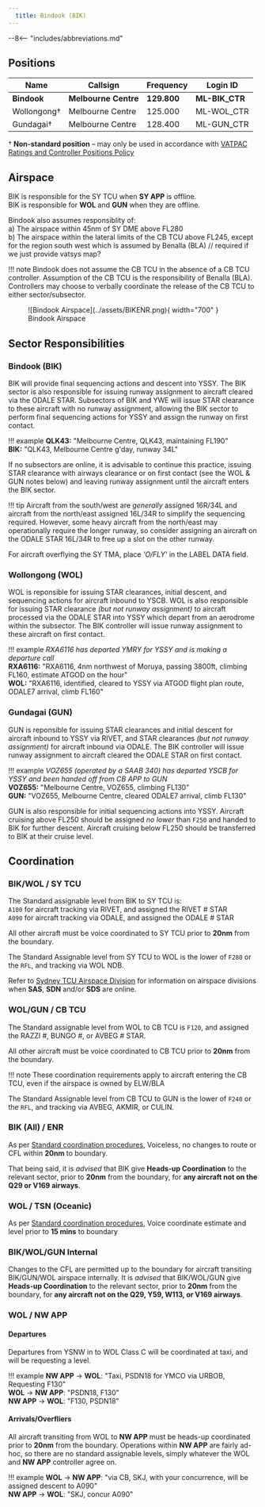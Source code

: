 ```yaml
---
  title: Bindook (BIK)
---
```


--8<-- "includes/abbreviations.md"
## Positions

| Name | Callsign | Frequency | Login ID |
| ---- | -------- | --------- | -------- |
| **Bindook** | **Melbourne Centre** | **129.800** | **ML-BIK_CTR** |
| Wollongong† | Melbourne Centre | 125.000 | ML-WOL_CTR |
| Gundagai† | Melbourne Centre | 128.400 | ML-GUN_CTR |

† **Non-standard position** – may only be used in accordance with [VATPAC Ratings and Controller Positions Policy](https://cdn.vatpac.org/documents/policy/Controller+Positions+and+Ratings+Policy+v5.2.pdf)
## Airspace

BIK is responsible for the SY TCU when **SY APP** is offline.  
BIK is responsible for **WOL** and **GUN** when they are offline.

Bindook also assumes responsiblity of:  
a) The airspace within 45nm of SY DME above FL280  
b) The airspace within the lateral limits of the CB TCU above FL245, except for the region south west which is assumed by Benalla (BLA)
// required if we just provide vatsys map?

!!! note
    Bindook does not assume the CB TCU in the absence of a CB TCU controller. Assumption of the CB TCU is the responsibility of Benalla (BLA). Controllers may choose to verbally coordinate the release of the CB TCU to either sector/subsector.

<figure markdown>
![Bindook Airspace](../assets/BIKENR.png){ width="700" }
  <figcaption>Bindook Airspace</figcaption>
</figure>


## Sector Responsibilities
### Bindook (BIK)
BIK will provide final sequencing actions and descent into YSSY.  The BIK sector is also responsible for issuing runway assignment to aircraft cleared via the ODALE STAR.  Subsectors of BIK and YWE will issue STAR clearance to these aircraft with no runway assignment, allowing the BIK sector to perform final sequencing actions for YSSY and assign the runway on first contact.

!!! example
    **QLK43:** "Melbourne Centre, QLK43, maintaining FL190"  
    **BIK:** "QLK43, Melbourne Centre g'day, runway 34L"

If no subsectors are online, it is advisable to continue this practice, issuing STAR clearance with airways clearance or on first contact (see the WOL & GUN notes below) and leaving runway assignment until the aircraft enters the BIK sector.

!!! tip
    Aircraft from the south/west are *generally* assigned 16R/34L and aircraft from the north/east assigned 16L/34R to simplify the sequencing required.  However, some heavy aircraft from the north/east may operationally require the longer runway, so consider assigning an aircraft on the ODALE STAR 16L/34R to free up a slot on the other runway.

For aircraft overflying the SY TMA, place *'O/FLY'* in the LABEL DATA field.

### Wollongong (WOL)
WOL is reponsible for issuing STAR clearances, initial descent, and sequencing actions for aircraft inbound to YSCB. WOL is also responsible for issuing STAR clearance *(but not runway assignment)* to aircraft processed via the ODALE STAR into YSSY which depart from an aerodrome within the subsector. The BIK controller will issue runway assignment to these aircraft on first contact.

!!! example
    *RXA6116 has departed YMRY for YSSY and is making a departure call*  
    **RXA6116:** "RXA6116, 4nm northwest of Moruya, passing 3800ft, climbing FL160, estimate ATGOD on the hour"  
    **WOL:** "RXA6116, identified, cleared to YSSY via ATGOD flight plan route, ODALE7 arrival, climb FL160"
### Gundagai (GUN)
GUN is reponsible for issuing STAR clearances and initial descent for aircraft inbound to YSSY via RIVET, and STAR clearances *(but not runway assignment)* for aircraft inbound via ODALE.  The BIK controller will issue runway assignment to aircraft cleared the ODALE STAR on first contact.  

!!! example
    *VOZ655 (operated by a SAAB 340) has departed YSCB for YSSY and been handed off from CB APP to GUN*  
    **VOZ655:** "Melbourne Centre, VOZ655, climbing FL130"  
    **GUN:** "VOZ655, Melbourne Centre, cleared ODALE7 arrival, climb FL130"
    
GUN is also responsible for initial sequencing actions into YSSY. Aircraft cruising above FL250 should be assigned *no lower* than `F250` and handed to BIK for further descent.  Aircraft cruising below FL250 should be transferred to BIK at their cruise level.

## Coordination
### BIK/WOL / SY TCU

The Standard assignable level from BIK to SY TCU is:  
`A100` for aircraft tracking via RIVET, and assigned the RIVET # STAR  
`A090` for aircraft tracking via ODALE, and assigned the ODALE # STAR  

All other aircraft must be voice coordinated to SY TCU prior to **20nm** from the boundary.

The Standard Assignable level from SY TCU to WOL is the lower of `F280` or the `RFL`, and tracking via WOL NDB.

Refer to [Sydney TCU Airspace Division](../../terminal/sydney/#airspace-division) for information on airspace divisions when **SAS**, **SDN** and/or **SDS** are online.

### WOL/GUN / CB TCU

The Standard assignable level from WOL to CB TCU is `F120`, and assigned the RAZZI #, BUNGO #, or AVBEG # STAR.  

All other aircraft must be voice coordinated to CB TCU prior to **20nm** from the boundary.

!!! note
    These coordination requirements apply to aircraft entering the CB TCU, even if the airspace is owned by ELW/BLA

The Standard Assignable level from CB TCU to GUN is the lower of `F240` or the `RFL`, and tracking via AVBEG, AKMIR, or CULIN.

### BIK (All) / ENR

As per [Standard coordination procedures](../../controller-skills/coordination/#enr-enr), Voiceless, no changes to route or CFL within **20nm** to boundary.

That being said, it is *advised* that BIK give **Heads-up Coordination** to the relevant sector, prior to **20nm** from the boundary, for **any aircraft not on the Q29 or V169 airways**. 

### WOL / TSN (Oceanic)

As per [Standard coordination procedures](../../controller-skills/coordination/#enr-oceanic), Voice coordinate estimate and level prior to **15 mins** to boundary

### BIK/WOL/GUN Internal

Changes to the CFL are permitted up to the boundary for aircraft transiting BIK/GUN/WOL airspace internally. It is *advised* that BIK/WOL/GUN give **Heads-up Coordination** to the relevant sector, prior to **20nm** from the boundary, for **any aircraft not on the Q29, Y59, W113, or V169 airways**. 

### WOL / NW APP
#### Departures
Departures from YSNW in to WOL Class C will be coordinated at taxi, and will be requesting a level.

!!! example
    **NW APP** -> **WOL**: "Taxi, PSDN18 for YMCO via URBOB, Requesting F130"  
    **WOL** -> **NW APP**: "PSDN18, F130"  
    **NW APP** -> **WOL**: "F130, PSDN18"  

#### Arrivals/Overfliers
All aircraft transiting from WOL to **NW APP** must be heads-up coordinated prior to **20nm** from the boundary. Operations within **NW APP** are fairly ad-hoc, so there are no standard assignable levels, simply whatever the WOL and **NW APP** controller agree on.

!!! example
    **WOL** -> **NW APP**: "via CB, SKJ, with your concurrence, will be assigned descent to A090"  
    **NW APP** -> **WOL**: "SKJ, concur A090"  